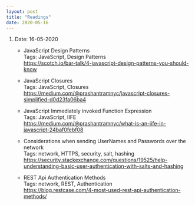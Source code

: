 ```yaml
---
layout: post
title: "Readings"
date: 2020-05-16
---
```

1. Date: 16-05-2020 <br />
	* JavaScript Design Patterns <br />
	  Tags: JavaScript, Design Patterns <br />
	  <https://scotch.io/bar-talk/4-javascript-design-patterns-you-should-know> <br />

	* JavaScript Closures <br />
	  Tags: JavaScript, Closures <br />
	  <https://medium.com/@prashantramnyc/javascript-closures-simplified-d0d23fa06ba4> <br />

	* JavaScript Immediately invoked Function Expression <br />
          Tags: JavaScript, IIFE <br />
	  <https://medium.com/@prashantramnyc/what-is-an-iife-in-javascript-24baf0febf08> <br />

	* Considerations when sending UserNames and Passwords over the network <br />
          Tags: network, HTTPS, security, salt, hashing <br />
	  https://security.stackexchange.com/questions/19525/help-understanding-basic-user-authentication-with-salts-and-hashing <br />

	* REST Api Authentication Methods <br />
          Tags: network, REST, Authentication <br />
	  https://blog.restcase.com/4-most-used-rest-api-authentication-methods/ <br />

